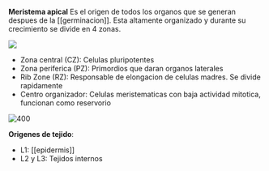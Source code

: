 **Meristema apical**
Es el origen de todos los organos que se generan despues de la [[germinacion]]. Esta altamente organizado y durante su crecimiento se divide en 4 zonas.

![](https://i.imgur.com/DUKsO5J.png)


- Zona central (CZ): Celulas pluripotentes
- Zona periferica (PZ): Primordios que daran organos laterales
- Rib Zone (RZ): Responsable de elongacion de celulas madres. Se divide rapidamente
- Centro organizador: Celulas meristematicas con baja actividad mitotica, funcionan como reservorio

![400](https://i.imgur.com/Z3QHHOf.png)

**Origenes de tejido**:

- L1: [[epidermis]]
- L2 y L3: Tejidos internos 

